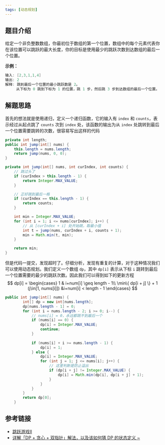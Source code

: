 ```yaml
---
tags: [动态规划]
---
```


## 题目介绍

给定一个非负整数数组，你最初位于数组的第一个位置，数组中的每个元素代表你在该位置可以跳跃的最大长度，你的目标是使用最少的跳跃次数到达数组的最后一个位置。

**示例：**

```java
输入: [2,3,1,1,4]
输出: 2
解释: 跳到最后一个位置的最小跳跃数是 2。
	 从下标为 0 跳到下标为 1 的位置，跳 1 步，然后跳 3 步到达数组的最后一个位置。
```

## 解题思路

首先的想法就是使用递归，定义一个递归函数，它的输入有 `index` 和 `counts`，表示经过从起点跳了 `counts` 次到 `index` 处，该函数的输出为从 `index` 处跳转到最后一个位置需要跳转的次数，很容易写出这样的代码

```java
private int length;
public int jump(int[] nums) {
    this.length = nums.length;
    return jump(nums, 0, 0);
}

private int jump(int[] nums, int curIndex, int counts) {
    // 跳过头了
    if (curIndex > this.length - 1) {
        return Integer.MAX_VALUE;
    }

    // 正好跳到最后一格
    if (curIndex == this.length - 1) {
        return counts;
    }

    int min = Integer.MAX_VALUE;
    for (int i = 1; i <= nums[curIndex]; i++) {
        // 从 [curIndex + i] 处开始跳，取最小值
        int t = jump(nums, curIndex + i, counts + 1);
        min = Math.min(t, min);
    }

    return min;
}
```

但是代码一提交，发现超时了。仔细分析，发现有重复的计算，对于这种情况我们可以使用动态规划。我们定义一个数组 `dp`，其中 `dp[i]` 表示从下标 `i` 跳转到最后一个位置需要的最少的跳跃次数。因此我们可以得到如下的更新方程
$$
dp[i] = 
\begin{cases}
1 & i+num[i] \geq length - 1\\
\min\{ dp[i + j] \} + 1 (j\in[1, nums[i]]) &i+num[i] < length - 1
\end{cases}
$$

```java
public int jump(int[] nums) {
        int[] dp = new int[nums.length];
        dp[nums.length - 1] = 0;
        for (int i = nums.length - 2; i >= 0; i--) {
            // nums[i] = 0，永远都跳不到最后一个
            if (nums[i] == 0) {
                dp[i] = Integer.MAX_VALUE;
                continue;
            }
            
            if (nums[i] + i >= nums.length - 1) {
                dp[i] = 1;
            } else {
                dp[i] = Integer.MAX_VALUE;
                for (int j = 1; j <= nums[i]; j++) {
                    // 这里判断是防止溢出
                    if (dp[i + j] != Integer.MAX_VALUE) {
                        dp[i] = Math.min(dp[i], dp[i + j] + 1);
                    }
                }
            }
        }
        return dp[0];
    }
```

## 参考链接

- [跳跃游戏II](https://leetcode-cn.com/problems/jump-game-ii/)
- [详解「DP + 贪心 + 双指针」解法，以及该如何猜 DP 的状态定义 ~](https://leetcode-cn.com/problems/jump-game-ii/solution/xiang-jie-dp-tan-xin-shuang-zhi-zhen-jie-roh4/)

